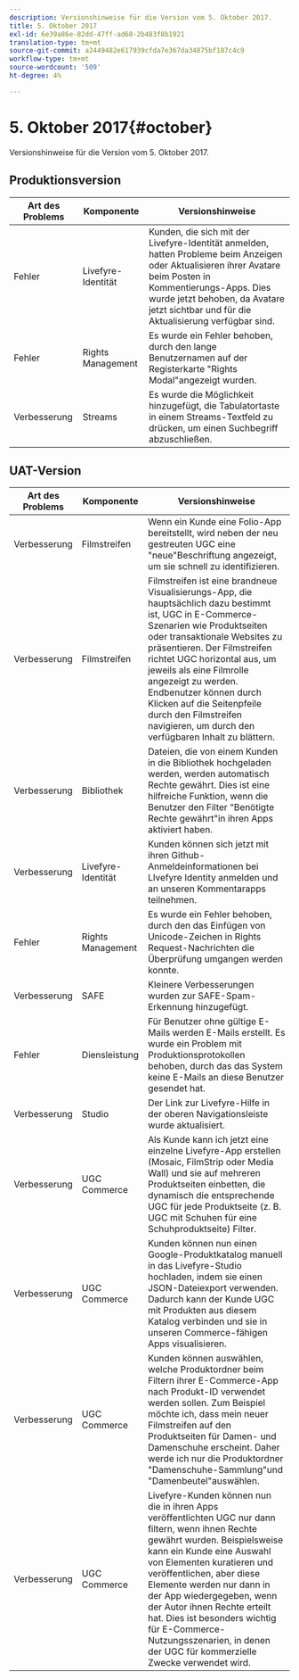 ```yaml
---
description: Versionshinweise für die Version vom 5. Oktober 2017.
title: 5. Oktober 2017
exl-id: 6e39a86e-82dd-47ff-ad68-2b483f8b1921
translation-type: tm+mt
source-git-commit: a2449482e617939cfda7e367da34875bf187c4c9
workflow-type: tm+mt
source-wordcount: '509'
ht-degree: 4%

---
```


# 5. Oktober 2017{#october}

Versionshinweise für die Version vom 5. Oktober 2017.

## Produktionsversion

| **Art des Problems** | **Komponente** | **Versionshinweise** |
|---|---|---|
| Fehler | Livefyre-Identität | Kunden, die sich mit der Livefyre-Identität anmelden, hatten Probleme beim Anzeigen oder Aktualisieren ihrer Avatare beim Posten in Kommentierungs-Apps. Dies wurde jetzt behoben, da Avatare jetzt sichtbar und für die Aktualisierung verfügbar sind. |
| Fehler | Rights Management | Es wurde ein Fehler behoben, durch den lange Benutzernamen auf der Registerkarte &quot;Rights Modal&quot;angezeigt wurden. |
| Verbesserung | Streams | Es wurde die Möglichkeit hinzugefügt, die Tabulatortaste in einem Streams-Textfeld zu drücken, um einen Suchbegriff abzuschließen. |

## UAT-Version

| **Art des Problems** | **Komponente** | **Versionshinweise** |
|---|---|---|
| Verbesserung | Filmstreifen | Wenn ein Kunde eine Folio-App bereitstellt, wird neben der neu gestreuten UGC eine &quot;neue&quot;Beschriftung angezeigt, um sie schnell zu identifizieren. |
| Verbesserung | Filmstreifen | Filmstreifen ist eine brandneue Visualisierungs-App, die hauptsächlich dazu bestimmt ist, UGC in E-Commerce-Szenarien wie Produktseiten oder transaktionale Websites zu präsentieren. Der Filmstreifen richtet UGC horizontal aus, um jeweils als eine Filmrolle angezeigt zu werden. Endbenutzer können durch Klicken auf die Seitenpfeile durch den Filmstreifen navigieren, um durch den verfügbaren Inhalt zu blättern. |
| Verbesserung | Bibliothek | Dateien, die von einem Kunden in die Bibliothek hochgeladen werden, werden automatisch Rechte gewährt. Dies ist eine hilfreiche Funktion, wenn die Benutzer den Filter &quot;Benötigte Rechte gewährt&quot;in ihren Apps aktiviert haben. |
| Verbesserung | Livefyre-Identität | Kunden können sich jetzt mit ihren Github-Anmeldeinformationen bei LIvefyre Identity anmelden und an unseren Kommentarapps teilnehmen. |
| Fehler | Rights Management | Es wurde ein Fehler behoben, durch den das Einfügen von Unicode-Zeichen in Rights Request-Nachrichten die Überprüfung umgangen werden konnte. |
| Verbesserung | SAFE | Kleinere Verbesserungen wurden zur SAFE-Spam-Erkennung hinzugefügt. |
| Fehler | Diensleistung | Für Benutzer ohne gültige E-Mails werden E-Mails erstellt. Es wurde ein Problem mit Produktionsprotokollen behoben, durch das das System keine E-Mails an diese Benutzer gesendet hat. |
| Verbesserung | Studio | Der Link zur Livefyre-Hilfe in der oberen Navigationsleiste wurde aktualisiert. |
| Verbesserung | UGC Commerce | Als Kunde kann ich jetzt eine einzelne Livefyre-App erstellen (Mosaic, FilmStrip oder Media Wall) und sie auf mehreren Produktseiten einbetten, die dynamisch die entsprechende UGC für jede Produktseite (z. B. UGC mit Schuhen für eine Schuhproduktseite) Filter. |
| Verbesserung | UGC Commerce | Kunden können nun einen Google-Produktkatalog manuell in das Livefyre-Studio hochladen, indem sie einen JSON-Dateiexport verwenden. Dadurch kann der Kunde UGC mit Produkten aus diesem Katalog verbinden und sie in unseren Commerce-fähigen Apps visualisieren. |
| Verbesserung | UGC Commerce | Kunden können auswählen, welche Produktordner beim Filtern ihrer E-Commerce-App nach Produkt-ID verwendet werden sollen. Zum Beispiel möchte ich, dass mein neuer Filmstreifen auf den Produktseiten für Damen- und Damenschuhe erscheint. Daher werde ich nur die Produktordner &quot;Damenschuhe-Sammlung&quot;und &quot;Damenbeutel&quot;auswählen. |
| Verbesserung | UGC Commerce | Livefyre-Kunden können nun die in ihren Apps veröffentlichten UGC nur dann filtern, wenn ihnen Rechte gewährt wurden. Beispielsweise kann ein Kunde eine Auswahl von Elementen kuratieren und veröffentlichen, aber diese Elemente werden nur dann in der App wiedergegeben, wenn der Autor ihnen Rechte erteilt hat. Dies ist besonders wichtig für E-Commerce-Nutzungsszenarien, in denen der UGC für kommerzielle Zwecke verwendet wird. |
